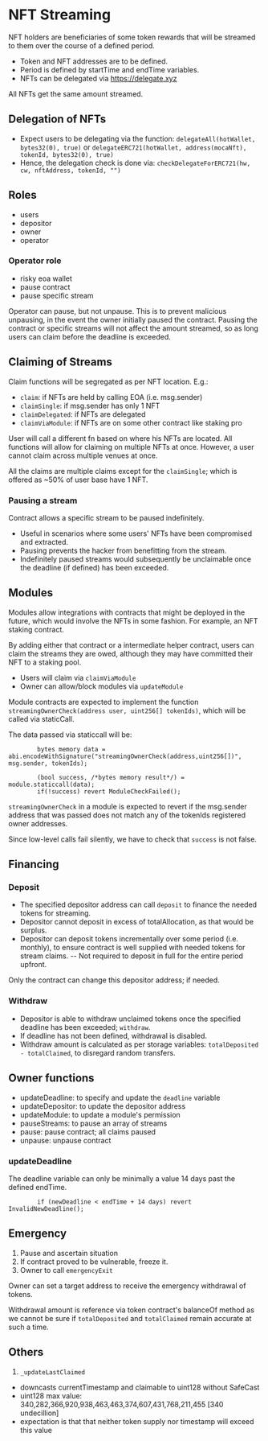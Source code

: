 # NFT Streaming

NFT holders are beneficiaries of some token rewards that will be streamed to them over the course of a defined period.

- Token and NFT addresses are to be defined.
- Period is defined by startTime and endTime variables.
- NFTs can be delegated via https://delegate.xyz

All NFTs get the same amount streamed.

## Delegation of NFTs

- Expect users to be delegating via the function: `delegateAll(hotWallet, bytes32(0), true)` or `delegateERC721(hotWallet, address(mocaNft), tokenId, bytes32(0), true)`
- Hence, the delegation check is done via: `checkDelegateForERC721(hw, cw, nftAddress, tokenId, "")`

## Roles

- users
- depositor
- owner
- operator

### Operator role

- risky eoa wallet
- pause contract
- pause specific stream

Operator can pause, but not unpause. This is to prevent malicious unpausing, in the event the owner initially paused the contract.
Pausing the contract or specific streams will not affect the amount streamed, so as long users can claim before the deadline is exceeded.

## Claiming of Streams

Claim functions will be segregated as per NFT location. E.g.:

- `claim`: if NFTs are held by calling EOA (i.e. msg.sender)
- `claimSingle`: if msg.sender has only 1 NFT
- `claimDelegated`: if NFTs are delegated
- `claimViaModule`: if NFTs are on some other contract like staking pro

User will call a different fn based on where his NFTs are located. All functions will allow for claiming on multiple NFTs at once. However, a user cannot claim across multiple venues at once.

All the claims are multiple claims except for the `claimSingle`; which is offered as ~50% of user base have 1 NFT.

### Pausing a stream

Contract allows a specific stream to be paused indefinitely.

- Useful in scenarios where some users' NFTs have been compromised and extracted.
- Pausing prevents the hacker from benefitting from the stream.
- Indefinitely paused streams would subsequently be unclaimable once the deadline (if defined) has been exceeded.

## Modules

Modules allow integrations with contracts that might be deployed in the future, which would involve the NFTs in some fashion.
For example, an NFT staking contract.

By adding either that contract or a intermediate helper contract, users can claim the streams they are owed, although they may have committed their NFT to a staking pool.

- Users will claim via `claimViaModule`
- Owner can allow/block modules via `updateModule`

Module contracts are expected to implement the function `streamingOwnerCheck(address user, uint256[] tokenIds)`, which will be called via staticCall.

The data passed via staticcall will be:

```solidity
        bytes memory data = abi.encodeWithSignature("streamingOwnerCheck(address,uint256[])", msg.sender, tokenIds);
        
        (bool success, /*bytes memory result*/) = module.staticcall(data);
        if(!success) revert ModuleCheckFailed();       
```

`streamingOwnerCheck` in a module is expected to revert if the msg.sender address that was passed does not match any of the tokenIds registered owner addresses.

Since low-level calls fail silently, we have to check that `success` is not false.

## Financing

### Deposit

- The specified depositor address can call `deposit` to finance the needed tokens for streaming.
- Depositor cannot deposit in excess of totalAllocation, as that would be surplus.
- Depositor can deposit tokens incrementally over some period (i.e. monthly), to ensure contract is well supplied with needed tokens for stream claims.
-- Not required to deposit in full for the entire period upfront.

Only the contract can change this depositor address; if needed.

### Withdraw

- Depositor is able to withdraw unclaimed tokens once the specified deadline has been exceeded; `withdraw`.
- If deadline has not been defined, withdrawal is disabled.
- Withdraw amount is calculated as per storage variables: `totalDeposited - totalClaimed`, to disregard random transfers.

## Owner functions

- updateDeadline: to specify and update the `deadline` variable
- updateDepositor: to update the depositor address
- updateModule: to update a module's permission
- pauseStreams: to pause an array of streams
- pause: pause contract; all claims paused
- unpause: unpause contract

### updateDeadline

The deadline variable can only be minimally a value 14 days past the defined endTime.

```solidity
        if (newDeadline < endTime + 14 days) revert InvalidNewDeadline();
```

## Emergency

1. Pause and ascertain situation
2. If contract proved to be vulnerable, freeze it.
3. Owner to call `emergencyExit`

Owner can set a target address to receive the emergency withdrawal of tokens.

Withdrawal amount is reference via token contract's balanceOf method as we cannot be sure if `totalDeposited` and `totalClaimed` remain accurate at such a time.

## Others

1. `_updateLastClaimed`

- downcasts currentTimestamp and claimable to uint128 without SafeCast
- uint128 max value: 340,282,366,920,938,463,463,374,607,431,768,211,455 [340 undecillion]
- expectation is that that neither token supply nor timestamp will exceed this value
